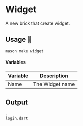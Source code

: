 # Widget

A new brick that create widget.

## Usage 🚀
```
mason make widget
```

#### Variables
| Variable      | Description | 
| :---        |    :----:   |   
| Name      | The Widget name |

## Output
```
.
login.dart
```